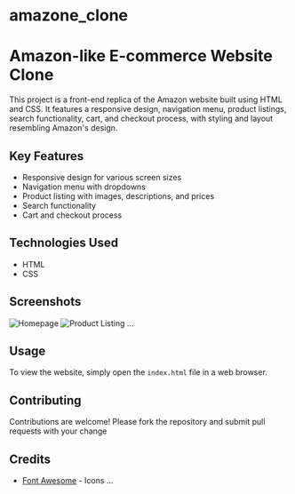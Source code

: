 # amazone_clone
# Amazon-like E-commerce Website Clone

This project is a front-end replica of the Amazon website built using HTML and CSS. It features a responsive design, navigation menu, product listings, search functionality, cart, and checkout process, with styling and layout resembling Amazon's design.

## Key Features
- Responsive design for various screen sizes
- Navigation menu with dropdowns
- Product listing with images, descriptions, and prices
- Search functionality
- Cart and checkout process

## Technologies Used
- HTML
- CSS

## Screenshots
![Homepage](screenshots/homepage.png)
![Product Listing](screenshots/product-listing.png)
...

## Usage
To view the website, simply open the `index.html` file in a web browser.

## Contributing
Contributions are welcome! Please fork the repository and submit pull requests with your change

## Credits
- [Font Awesome](https://fontawesome.com/) - Icons
...
